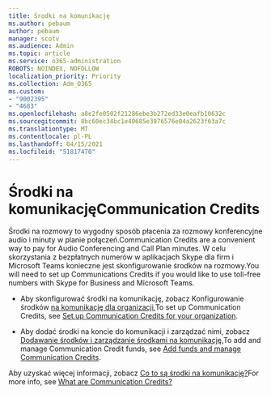 ```yaml
---
title: Środki na komunikację
ms.author: pebaum
author: pebaum
manager: scotv
ms.audience: Admin
ms.topic: article
ms.service: o365-administration
ROBOTS: NOINDEX, NOFOLLOW
localization_priority: Priority
ms.collection: Adm_O365
ms.custom:
- "9002395"
- "4683"
ms.openlocfilehash: a8e2fe0502f21286ebe3b272ed33e0eafb10632c
ms.sourcegitcommit: 8bc60ec34bc1e40685e3976576e04a2623f63a7c
ms.translationtype: MT
ms.contentlocale: pl-PL
ms.lasthandoff: 04/15/2021
ms.locfileid: "51817470"
---
```

# <a name="communication-credits"></a><span data-ttu-id="e86ca-102">Środki na komunikację</span><span class="sxs-lookup"><span data-stu-id="e86ca-102">Communication Credits</span></span>

<span data-ttu-id="e86ca-103">Środki na rozmowy to wygodny sposób płacenia za rozmowy konferencyjne audio i minuty w planie połączeń.</span><span class="sxs-lookup"><span data-stu-id="e86ca-103">Communication Credits are a convenient way to pay for Audio Conferencing and Call Plan minutes.</span></span> <span data-ttu-id="e86ca-104">W celu skorzystania z bezpłatnych numerów w aplikacjach Skype dla firm i Microsoft Teams konieczne jest skonfigurowanie środków na rozmowy.</span><span class="sxs-lookup"><span data-stu-id="e86ca-104">You will need to set up Communications Credits if you would like to use toll-free numbers with Skype for Business and Microsoft Teams.</span></span>

- <span data-ttu-id="e86ca-105">Aby skonfigurować środki na komunikację, zobacz Konfigurowanie środków [na komunikację dla organizacji.](https://docs.microsoft.com/microsoftteams/set-up-communications-credits-for-your-organization)</span><span class="sxs-lookup"><span data-stu-id="e86ca-105">To set up Communication Credits, see [Set up Communication Credits for your organization](https://docs.microsoft.com/microsoftteams/set-up-communications-credits-for-your-organization).</span></span> 

- <span data-ttu-id="e86ca-106">Aby dodać środki na koncie do komunikacji i zarządzać nimi, zobacz [Dodawanie środków i zarządzanie środkami na komunikację.](https://docs.microsoft.com/microsoftteams/add-funds-and-manage-communications-credits)</span><span class="sxs-lookup"><span data-stu-id="e86ca-106">To add and manage Communication Credit funds, see [Add funds and manage Communication Credits](https://docs.microsoft.com/microsoftteams/add-funds-and-manage-communications-credits).</span></span> 

<span data-ttu-id="e86ca-107">Aby uzyskać więcej informacji, zobacz [Co to są środki na komunikację?](https://docs.microsoft.com/microsoftteams/what-are-communications-credits)</span><span class="sxs-lookup"><span data-stu-id="e86ca-107">For more info, see [What are Communication Credits?](https://docs.microsoft.com/microsoftteams/what-are-communications-credits)</span></span>

